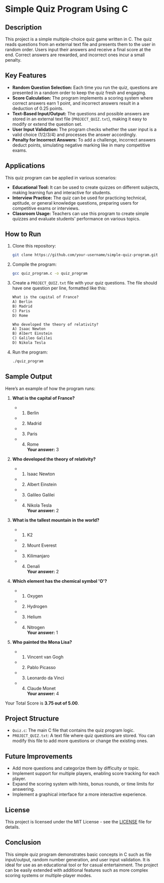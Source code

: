 # Simple Quiz Program Using C

## Description

This project is a simple multiple-choice quiz game written in C. The quiz reads questions from an external text file and presents them to the user in random order. Users input their answers and receive a final score at the end. Correct answers are rewarded, and incorrect ones incur a small penalty.

## Key Features
- **Random Question Selection:** Each time you run the quiz, questions are presented in a random order to keep the quiz fresh and engaging.
- **Score Calculation:** The program implements a scoring system where correct answers earn 1 point, and incorrect answers result in a deduction of 0.25 points.
- **Text-Based Input/Output:** The questions and possible answers are stored in an external text file (`PROJECT_QUIZ.txt`), making it easy to modify or extend the question set.
- **User Input Validation:** The program checks whether the user input is a valid choice (1/2/3/4) and processes the answer accordingly.
- **Penalty for Incorrect Answers:** To add a challenge, incorrect answers deduct points, simulating negative marking like in many competitive exams.
  
## Applications

This quiz program can be applied in various scenarios:

- **Educational Tool:** It can be used to create quizzes on different subjects, making learning fun and interactive for students.
- **Interview Practice:** The quiz can be used for practicing technical, aptitude, or general knowledge questions, preparing users for competitive exams or interviews.
- **Classroom Usage:** Teachers can use this program to create simple quizzes and evaluate students' performance on various topics.

## How to Run

1. Clone this repository:
    ```bash
    git clone https://github.com/your-username/simple-quiz-program.git
    ```
2. Compile the program:
    ```bash
    gcc quiz_program.c -o quiz_program
    ```
3. Create a `PROJECT_QUIZ.txt` file with your quiz questions. The file should have one question per line, formatted like this:
    ```txt
    What is the capital of France?
    A) Berlin
    B) Madrid
    C) Paris
    D) Rome

    Who developed the theory of relativity?
    A) Isaac Newton
    B) Albert Einstein
    C) Galileo Galilei
    D) Nikola Tesla
    ```

4. Run the program:
    ```bash
    ./quiz_program
    ```

## Sample Output
Here’s an example of how the program runs:
1. **What is the capital of France?**
   - 1. Berlin
   - 2. Madrid
   - 3. Paris
   - 4. Rome  
   **Your answer:** 3

2. **Who developed the theory of relativity?**
   - 1. Isaac Newton
   - 2. Albert Einstein
   - 3. Galileo Galilei
   - 4. Nikola Tesla  
   **Your answer:** 2

3. **What is the tallest mountain in the world?**
   - 1. K2
   - 2. Mount Everest
   - 3. Kilimanjaro
   - 4. Denali  
   **Your answer:** 2

4. **Which element has the chemical symbol 'O'?**
   - 1. Oxygen
   - 2. Hydrogen
   - 3. Helium
   - 4. Nitrogen  
   **Your answer:** 1

5. **Who painted the Mona Lisa?**
   - 1. Vincent van Gogh
   - 2. Pablo Picasso
   - 3. Leonardo da Vinci
   - 4. Claude Monet  
   **Your answer:** 4

Your Total Score is **3.75 out of 5.00**.

## Project Structure
- `Quiz.c`: The main C file that contains the quiz program logic.
- `PROJECT_QUIZ.txt`: A text file where quiz questions are stored. You can modify this file to add more questions or change the existing ones.

## Future Improvements
- Add more questions and categorize them by difficulty or topic.
- Implement support for multiple players, enabling score tracking for each player.
- Expand the scoring system with hints, bonus rounds, or time limits for answering.
- Implement a graphical interface for a more interactive experience.

## License
This project is licensed under the MIT License - see the [LICENSE](LICENSE) file for details.

## Conclusion
This simple quiz program demonstrates basic concepts in C such as file input/output, random number generation, and user input validation. It is ideal for use as an educational tool or for casual entertainment. The project can be easily extended with additional features such as more complex scoring systems or multiple-player modes.



